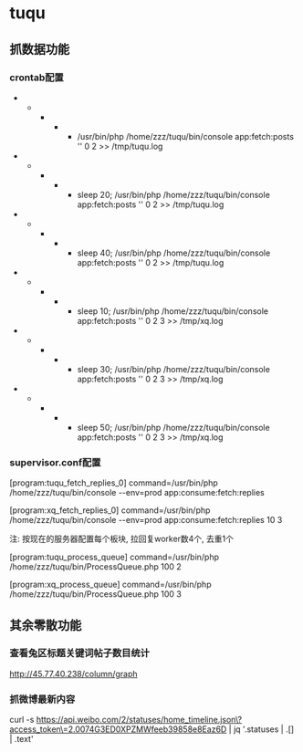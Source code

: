 # tuqu


## 抓数据功能

### crontab配置
* * * * * /usr/bin/php /home/zzz/tuqu/bin/console app:fetch:posts '' 0 2 >> /tmp/tuqu.log
* * * * * sleep 20; /usr/bin/php /home/zzz/tuqu/bin/console app:fetch:posts '' 0 2 >> /tmp/tuqu.log
* * * * * sleep 40; /usr/bin/php /home/zzz/tuqu/bin/console app:fetch:posts '' 0 2 >> /tmp/tuqu.log

* * * * * sleep 10; /usr/bin/php /home/zzz/tuqu/bin/console app:fetch:posts '' 0 2 3 >> /tmp/xq.log
* * * * * sleep 30; /usr/bin/php /home/zzz/tuqu/bin/console app:fetch:posts '' 0 2 3 >> /tmp/xq.log
* * * * * sleep 50; /usr/bin/php /home/zzz/tuqu/bin/console app:fetch:posts '' 0 2 3 >> /tmp/xq.log

### supervisor.conf配置

[program:tuqu_fetch_replies_0]
command=/usr/bin/php /home/zzz/tuqu/bin/console --env=prod app:consume:fetch:replies

[program:xq_fetch_replies_0]
command=/usr/bin/php /home/zzz/tuqu/bin/console --env=prod app:consume:fetch:replies 10 3

注: 按现在的服务器配置每个板块, 拉回复worker数4个, 去重1个

[program:tuqu_process_queue]
command=/usr/bin/php /home/zzz/tuqu/bin/ProcessQueue.php 100 2

[program:xq_process_queue]
command=/usr/bin/php /home/zzz/tuqu/bin/ProcessQueue.php 100 3

## 其余零散功能

### 查看兔区标题关键词帖子数目统计
http://45.77.40.238/column/graph

### 抓微博最新内容
curl -s https://api.weibo.com/2/statuses/home_timeline.json\?access_token\=2.0074G3ED0XPZMWfeeb39858e8Eaz6D | jq '.statuses | .[] | .text'
